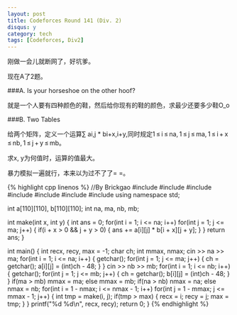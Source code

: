 ```yaml
---
layout: post
title: Codeforces Round 141 (Div. 2)
disqus: y
category: tech
tags: [Codeforces, Div2]
---
```


刚做一会儿就断网了，好坑爹。

现在A了2题。

###A. Is your horseshoe on the other hoof?

就是一个人要有四种颜色的鞋，然后给你现有的鞋的颜色，求最少还要多少鞋O_o

###B. Two Tables

给两个矩阵，定义一个运算∑ ai,j * bi+x,i+y,同时规定1 ≤ i ≤ na, 1 ≤ j ≤ ma, 1 ≤ i + x ≤ nb, 1 ≤ j + y ≤ mb。

求x, y为何值时，运算的值最大。

暴力模拟一遍就行，本来以为过不了了= =。

{% highlight cpp linenos %}
//By Brickgao
#include <iostream>
#include <cstdio>
#include <cstring>
#include <cmath>
#include <cstdlib>
#include <algorithm>
#include <vector>
using namespace std;

int a[110][110], b[110][110];
int na, ma, nb, mb;

int make(int x, int y)
{
    int ans = 0;
    for(int i = 1; i <= na; i++)
        for(int j = 1; j <= ma; j++)
        {
            if(i + x > 0 && j + y > 0)
            {
                ans += a[i][j] * b[i + x][j + y];
            }
        }
    return ans;
}

int main()
{
    int recx, recy, max = -1;
    char ch;
    int mmax, nmax;
    cin >> na >> ma;
    for(int i = 1; i <= na; i++)
    {
        getchar();
        for(int j = 1; j <= ma; j++)
        {
            ch = getchar();
            a[i][j] = (int)ch - 48;
        }
    }
    cin >> nb >> mb;
    for(int i = 1; i <= nb; i++)
    {
        getchar();
        for(int j = 1; j <= mb; j++)
        {
            ch = getchar();
            b[i][j] = (int)ch - 48;
        }
    }
    if(ma > mb) mmax = ma; else mmax = mb;
    if(na > nb) nmax = na; else nmax = nb;
    for(int i = 1 - nmax; i <= nmax - 1; i++)
        for(int j = 1 - mmax; j <= mmax - 1; j++)
        {
            int tmp = make(i, j);
            if(tmp > max)
            {
                recx = i;
                recy = j;
                max = tmp;
            }
        }
    printf("%d %d\n", recx, recy);
    return 0;
}
{% endhighlight %}
